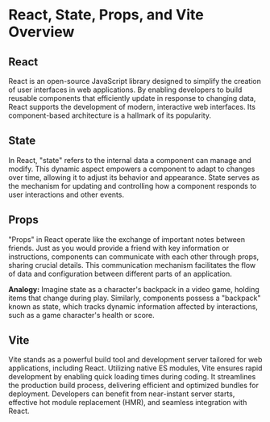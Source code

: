 # React, State, Props, and Vite Overview

## React

React is an open-source JavaScript library designed to simplify the creation of user interfaces in web applications. By enabling developers to build reusable components that efficiently update in response to changing data, React supports the development of modern, interactive web interfaces. Its component-based architecture is a hallmark of its popularity.

## State

In React, "state" refers to the internal data a component can manage and modify. This dynamic aspect empowers a component to adapt to changes over time, allowing it to adjust its behavior and appearance. State serves as the mechanism for updating and controlling how a component responds to user interactions and other events.

## Props

"Props" in React operate like the exchange of important notes between friends. Just as you would provide a friend with key information or instructions, components can communicate with each other through props, sharing crucial details. This communication mechanism facilitates the flow of data and configuration between different parts of an application.

**Analogy:** Imagine state as a character's backpack in a video game, holding items that change during play. Similarly, components possess a "backpack" known as state, which tracks dynamic information affected by interactions, such as a game character's health or score.

## Vite

Vite stands as a powerful build tool and development server tailored for web applications, including React. Utilizing native ES modules, Vite ensures rapid development by enabling quick loading times during coding. It streamlines the production build process, delivering efficient and optimized bundles for deployment. Developers can benefit from near-instant server starts, effective hot module replacement (HMR), and seamless integration with React.
